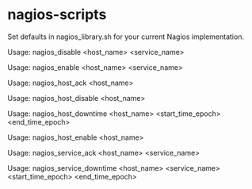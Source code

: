 nagios-scripts
==============

Set defaults in nagios_library.sh for your current Nagios implementation.

Usage:
nagios_disable <host_name> <service_name>

Usage:
nagios_enable <host_name> <service_name>

Usage:
nagios_host_ack <host_name> <username>

Usage:
nagios_host_disable <host_name>

Usage:
nagios_host_downtime <host_name> <start_time_epoch> <end_time_epoch>

Usage:
nagios_host_enable <host_name>

Usage:
nagios_service_ack <host_name> <service_name> <username>

Usage:
nagios_service_downtime <host_name> <service_name> <start_time_epoch> <end_time_epoch>
